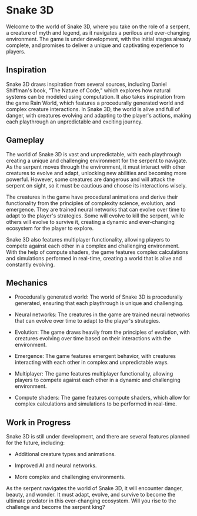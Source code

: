 # Snake 3D

Welcome to the world of Snake 3D, where you take on the role of a serpent, a creature of myth and legend, as it navigates a perilous and ever-changing environment. The game is under development, with the initial stages already complete, and promises to deliver a unique and captivating experience to players.

## Inspiration

Snake 3D draws inspiration from several sources, including Daniel Shiffman's book, "The Nature of Code," which explores how natural systems can be modeled using computation. It also takes inspiration from the game Rain World, which features a procedurally generated world and complex creature interactions. In Snake 3D, the world is alive and full of danger, with creatures evolving and adapting to the player's actions, making each playthrough an unpredictable and exciting journey.

## Gameplay

The world of Snake 3D is vast and unpredictable, with each playthrough creating a unique and challenging environment for the serpent to navigate. As the serpent moves through the environment, it must interact with other creatures to evolve and adapt, unlocking new abilities and becoming more powerful. However, some creatures are dangerous and will attack the serpent on sight, so it must be cautious and choose its interactions wisely.

The creatures in the game have procedural animations and derive their functionality from the principles of complexity science, evolution, and emergence. They are trained neural networks that can evolve over time to adapt to the player's strategies. Some will evolve to kill the serpent, while others will evolve to survive it, creating a dynamic and ever-changing ecosystem for the player to explore.

Snake 3D also features multiplayer functionality, allowing players to compete against each other in a complex and challenging environment. With the help of compute shaders, the game features complex calculations and simulations performed in real-time, creating a world that is alive and constantly evolving.

## Mechanics

- Procedurally generated world: The world of Snake 3D is procedurally generated, ensuring that each playthrough is unique and challenging.

- Neural networks: The creatures in the game are trained neural networks that can evolve over time to adapt to the player's strategies.

- Evolution: The game draws heavily from the principles of evolution, with creatures evolving over time based on their interactions with the environment.

- Emergence: The game features emergent behavior, with creatures interacting with each other in complex and unpredictable ways.

- Multiplayer: The game features multiplayer functionality, allowing players to compete against each other in a dynamic and challenging environment.

- Compute shaders: The game features compute shaders, which allow for complex calculations and simulations to be performed in real-time.

## Work in Progress

Snake 3D is still under development, and there are several features planned for the future, including:

- Additional creature types and animations.

- Improved AI and neural networks.

- More complex and challenging environments.

As the serpent navigates the world of Snake 3D, it will encounter danger, beauty, and wonder. It must adapt, evolve, and survive to become the ultimate predator in this ever-changing ecosystem. Will you rise to the challenge and become the serpent king?
